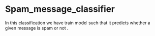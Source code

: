 # Spam_message_classifier
In this classification we have train model such that it predicts whether a given message is spam or not .
